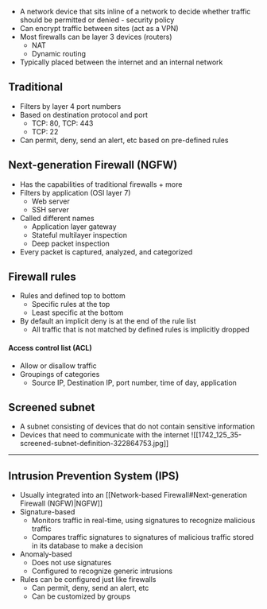- A network device that sits inline of a network to decide whether traffic should be permitted or denied - security policy
- Can encrypt traffic between sites (act as a VPN)
- Most firewalls can be layer 3 devices (routers)
	- NAT
	- Dynamic routing
- Typically placed between the internet and an internal network
## Traditional
- Filters by layer 4 port numbers
- Based on destination protocol and port
	- TCP: 80, TCP: 443
	- TCP: 22
- Can permit, deny, send an alert, etc based on pre-defined rules
## Next-generation Firewall (NGFW)
- Has the capabilities of traditional firewalls + more
- Filters by application (OSI layer 7)
	- Web server
	- SSH server
- Called different names
	- Application layer gateway
	- Stateful multilayer inspection
	- Deep packet inspection
- Every packet is captured, analyzed, and categorized
## Firewall rules
- Rules and defined top to bottom
	- Specific rules at the top
	- Least specific at the bottom
- By default an implicit deny is at the end of the rule list
	- All traffic that is not matched by defined rules is implicitly dropped
#### Access control list (ACL)
- Allow or disallow traffic
- Groupings of categories
	- Source IP, Destination IP, port number, time of day, application
## Screened subnet
- A subnet consisting of devices that do not contain sensitive information
- Devices that need to communicate with the internet
![[1742_125_35-screened-subnet-definition-322864753.jpg]]
---
## Intrusion Prevention System (IPS)
- Usually integrated into an [[Network-based Firewall#Next-generation Firewall (NGFW)|NGFW]]
- Signature-based
	- Monitors traffic in real-time, using signatures to recognize malicious traffic
	- Compares traffic signatures to signatures of malicious traffic stored in its database to make a decision
- Anomaly-based
	- Does not use signatures
	- Configured to recognize generic intrusions
- Rules can be configured just like firewalls
	- Can permit, deny, send an alert, etc
	- Can be customized by groups